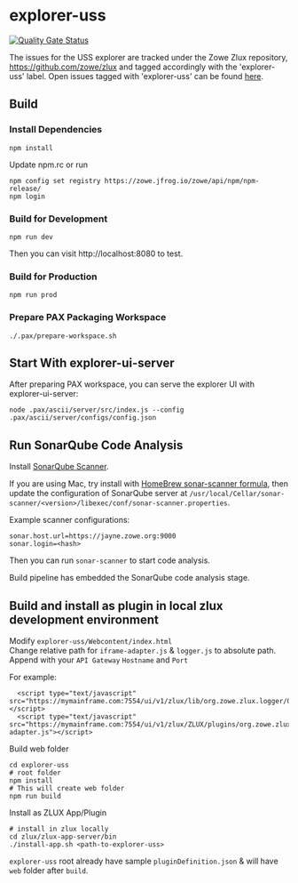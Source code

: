 # explorer-uss

[![Quality Gate Status](https://sonarcloud.io/api/project_badges/measure?project=zowe_explorer-uss&metric=alert_status)](https://sonarcloud.io/dashboard?id=zowe_explorer-uss)

The issues for the USS explorer are tracked under the Zowe Zlux repository, https://github.com/zowe/zlux and tagged accordingly with the 'explorer-uss' label. Open issues tagged with 'explorer-uss' can be found [here](https://github.com/zowe/zlux/issues?q=is%3Aissue+is%3Aopen+label%3Aexplorer-uss).

## Build 

### Install Dependencies

```
npm install
```

Update npm.rc or run 

```
npm config set registry https://zowe.jfrog.io/zowe/api/npm/npm-release/
npm login
```

### Build for Development

```
npm run dev 
```

Then you can visit http://localhost:8080 to test.

### Build for Production

```
npm run prod
```

### Prepare PAX Packaging Workspace

```
./.pax/prepare-workspace.sh
```

## Start With explorer-ui-server

After preparing PAX workspace, you can serve the explorer UI with explorer-ui-server:

```
node .pax/ascii/server/src/index.js --config .pax/ascii/server/configs/config.json
```

## Run SonarQube Code Analysis

Install [SonarQube Scanner](https://docs.sonarqube.org/display/SCAN/Analyzing+with+SonarQube+Scanner).

If you are using Mac, try install with [HomeBrew sonar-scanner formula](https://formulae.brew.sh/formula/sonar-scanner), then update the configuration of SonarQube server at `/usr/local/Cellar/sonar-scanner/<version>/libexec/conf/sonar-scanner.properties`.

Example scanner configurations:

```
sonar.host.url=https://jayne.zowe.org:9000
sonar.login=<hash>
```

Then you can run `sonar-scanner` to start code analysis.

Build pipeline has embedded the SonarQube code analysis stage.

## Build and install as plugin in local zlux development environment

Modify `explorer-uss/Webcontent/index.html`   
Change relative path for `iframe-adapter.js` & `logger.js` to absolute path.   
Append with your `API Gateway` `Hostname` and `Port`

For example:
```
  <script type="text/javascript" src="https://mymainframe.com:7554/ui/v1/zlux/lib/org.zowe.zlux.logger/0.9.0/logger.js"></script>
  <script type="text/javascript" src="https://mymainframe.com:7554/ui/v1/zlux/ZLUX/plugins/org.zowe.zlux.bootstrap/web/iframe-adapter.js"></script>
```

Build web folder
```
cd explorer-uss
# root folder
npm install
# This will create web folder
npm run build
```

Install as ZLUX App/Plugin
```
# install in zlux locally
cd zlux/zlux-app-server/bin
./install-app.sh <path-to-explorer-uss>
```
`explorer-uss` root already have sample `pluginDefinition.json` & will have `web` folder after `build`.
